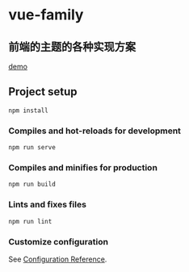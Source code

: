 # vue-family
## 前端的主题的各种实现方案
[demo](https://gitbu.github.io/theme-demo/#/cssTheme)
## Project setup
```
npm install
```

### Compiles and hot-reloads for development
```
npm run serve
```

### Compiles and minifies for production
```
npm run build
```

### Lints and fixes files
```
npm run lint
```

### Customize configuration
See [Configuration Reference](https://cli.vuejs.org/config/).
